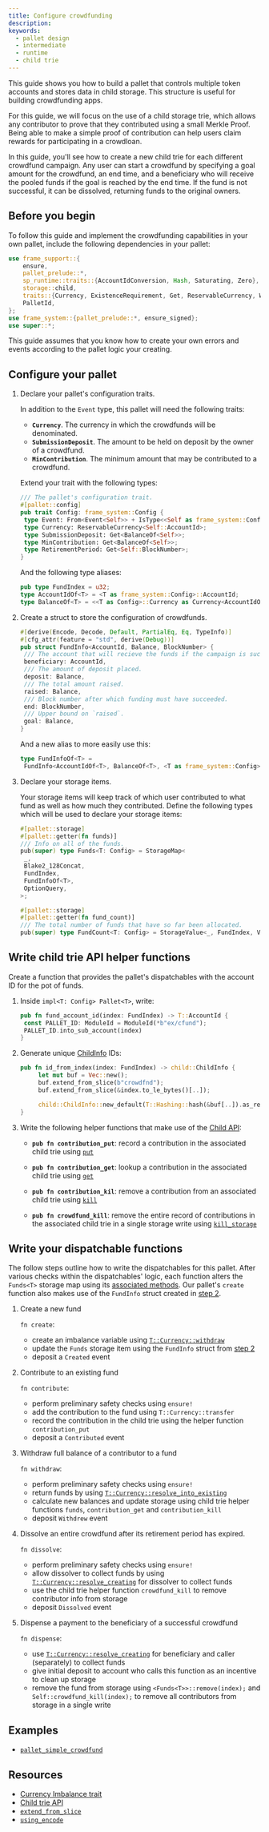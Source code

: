 ```yaml
---
title: Configure crowdfunding
description:
keywords:
  - pallet design
  - intermediate
  - runtime
  - child trie
---
```


This guide shows you how to build a pallet that controls multiple token accounts and stores data in child storage. This structure is useful for building crowdfunding apps.

For this guide, we will focus on the use of a child storage trie, which allows any contributor to prove that they contributed using a small Merkle Proof.
Being able to make a simple proof of contribution can help users claim rewards for participating in a crowdloan.

In this guide, you'll see how to create a new child trie for each different crowdfund campaign.
Any user can start a crowdfund by specifying a goal amount for the crowdfund, an end time, and a beneficiary who will receive the pooled funds if the goal is reached by the end time.
If the fund is not successful, it can be dissolved, returning funds to the original owners.

## Before you begin

To follow this guide and implement the crowdfunding capabilities in your own pallet, include the following dependencies in your pallet:

```rust
use frame_support::{
	ensure,
	pallet_prelude::*,
	sp_runtime::traits::{AccountIdConversion, Hash, Saturating, Zero},
	storage::child,
	traits::{Currency, ExistenceRequirement, Get, ReservableCurrency, WithdrawReasons},
	PalletId,
};
use frame_system::{pallet_prelude::*, ensure_signed};
use super::*;
```

This guide assumes that you know how to create your own errors and events according to the pallet logic your creating.

## Configure your pallet

1. Declare your pallet's configuration traits.

   In addition to the `Event` type, this pallet will need the following traits:

   - **`Currency`**. The currency in which the crowdfunds will be denominated.
   - **`SubmissionDeposit`**. The amount to be held on deposit by the owner of a crowdfund.
   - **`MinContribution`**. The minimum amount that may be contributed to a crowdfund.

   Extend your trait with the following types:

   ```rust
   /// The pallet's configuration trait.
   #[pallet::config]
   pub trait Config: frame_system::Config {
   	type Event: From<Event<Self>> + IsType<<Self as frame_system::Config>::Event>;
   	type Currency: ReservableCurrency<Self::AccountId>;
   	type SubmissionDeposit: Get<BalanceOf<Self>>;
   	type MinContribution: Get<BalanceOf<Self>>;
   	type RetirementPeriod: Get<Self::BlockNumber>;
   }
   ```

   And the following type aliases:

   ```rust
   pub type FundIndex = u32;
   type AccountIdOf<T> = <T as frame_system::Config>::AccountId;
   type BalanceOf<T> = <<T as Config>::Currency as Currency<AccountIdOf<T>>>::Balance;
   ```

1. Create a struct to store the configuration of crowdfunds.

   ```rust
   #[derive(Encode, Decode, Default, PartialEq, Eq, TypeInfo)]
   #[cfg_attr(feature = "std", derive(Debug))]
   pub struct FundInfo<AccountId, Balance, BlockNumber> {
   	/// The account that will recieve the funds if the campaign is successful.
   	beneficiary: AccountId,
   	/// The amount of deposit placed.
   	deposit: Balance,
   	/// The total amount raised.
   	raised: Balance,
   	/// Block number after which funding must have succeeded.
   	end: BlockNumber,
   	/// Upper bound on `raised`.
   	goal: Balance,
   }
   ```

   And a new alias to more easily use this:

   ```rust
   type FundInfoOf<T> =
   	FundInfo<AccountIdOf<T>, BalanceOf<T>, <T as frame_system::Config>::BlockNumber>;
   ```

1. Declare your storage items.

   Your storage items will keep track of which user contributed to what fund as well as how much they contributed. Define the following types which will be used to declare your storage items:

   ```rust
   #[pallet::storage]
   #[pallet::getter(fn funds)]
   /// Info on all of the funds.
   pub(super) type Funds<T: Config> = StorageMap<
   	_,
   	Blake2_128Concat,
   	FundIndex,
   	FundInfoOf<T>,
   	OptionQuery,
   >;

   #[pallet::storage]
   #[pallet::getter(fn fund_count)]
   /// The total number of funds that have so far been allocated.
   pub(super) type FundCount<T: Config> = StorageValue<_, FundIndex, ValueQuery>;
   ```

## Write child trie API helper functions

Create a function that provides the pallet's dispatchables with the account ID for the pot of funds.

1. Inside `impl<T: Config> Pallet<T>`, write:

   ```rust
   pub fn fund_account_id(index: FundIndex) -> T::AccountId {
   	const PALLET_ID: ModuleId = ModuleId(*b"ex/cfund");
   	PALLET_ID.into_sub_account(index)
   }
   ```

1. Generate unique [ChildInfo][childinfo-rustdocs] IDs:

   ```rust
   pub fn id_from_index(index: FundIndex) -> child::ChildInfo {
   		let mut buf = Vec::new();
   		buf.extend_from_slice(b"crowdfnd");
   		buf.extend_from_slice(&index.to_le_bytes()[..]);

   		child::ChildInfo::new_default(T::Hashing::hash(&buf[..]).as_ref())
   }
   ```

1. Write the following helper functions that make use of the [Child API][child-api-rustdocs]:

   - **`pub fn contribution_put`**: record a contribution in the associated child trie using [`put`][child-api-put-rustdocs]

   - **`pub fn contribution_get`**: lookup a contribution in the associated child trie using [`get`][child-api-get-rustdocs]

   - **`pub fn contribution_kil`**: remove a contribution from an associated child trie using [`kill`][child-api-kill-rustdocs]

   - **`pub fn crowdfund_kill`**: remove the entire record of contributions in the associated child trie in a single storage write using [`kill_storage`][child-api-killstorage-rustdocs]

## Write your dispatchable functions

The follow steps outline how to write the dispatchables for this pallet. After various checks within the dispatchables' logic, each function alters the `Funds<T>` storage map using
its [associated methods][storage-map-rustdocs]. Our pallet's `create` function also makes use of the `FundInfo` struct created in [step 2](#2-create-a-custom-metadata-struct).

1. Create a new fund

   `fn create`:

   - create an imbalance variable using [`T::Currency::withdraw`][imb-var-rustdocs]
   - update the `Funds` storage item using the `FundInfo` struct from [step 2](#2-create-a-custom-metadata-struct)
   - deposit a `Created` event

1. Contribute to an existing fund

   `fn contribute`:

   - perform preliminary safety checks using `ensure!`
   - add the contribution to the fund using `T::Currency::transfer`
   - record the contribution in the child trie using the helper function `contribution_put`
   - deposit a `Contributed` event

1. Withdraw full balance of a contributor to a fund

   `fn withdraw`:

   - perform preliminary safety checks using `ensure!`
   - return funds by using [`T::Currency::resolve_into_existing`][resolve-into-existing-rustdocs]
   - calculate new balances and update storage using child trie helper functions `funds`, `contribution_get` and `contribution_kill`
   - deposit `Withdrew` event

1. Dissolve an entire crowdfund after its retirement period has expired.

   `fn dissolve`:

   - perform preliminary safety checks using `ensure!`
   - allow dissolver to collect funds by using [`T::Currency::resolve_creating`][resolve-creating-rustdocs] for dissolver to collect funds
   - use the child trie helper function `crowdfund_kill` to remove contributor info from storage
   - deposit `Dissolved` event

1. Dispense a payment to the beneficiary of a successful crowdfund

   `fn dispense`:

   - use [`T::Currency::resolve_creating`][resolve-creating-rustdocs] for beneficiary and caller (separately) to collect funds
   - give initial deposit to account who calls this function as an incentive to clean up storage
   - remove the fund from storage using `<Funds<T>>::remove(index);` and `Self::crowdfund_kill(index);` to remove all contributors from storage in a single write

## Examples

- [`pallet_simple_crowdfund`](https://github.com/substrate-developer-hub/substrate-how-to-guides/blob/main/example-code/template-node/pallets/simple-crowdfund/src/lib.rs#L1)

## Resources

- [Currency Imbalance trait](/rustdocs/latest/frame_support/traits/trait.Imbalance.html)
- [Child trie API][child-api-rustdocs]
- [`extend_from_slice`](/rustdocs/latest/frame_support/dispatch/struct.Vec.html#method.extend_from_slice)
- [`using_encode`](/rustdocs/latest/frame_support/pallet_prelude/trait.Encode.html#method.using_encoded)

[storage-value-struct-htg]: /storage-value-struct
[storage-map-rustdocs]: /rustdocs/latest/frame_support/pallet_prelude/struct.StorageMap.html
[imb-var-rustdocs]: /rustdocs/latest/frame_support/traits/trait.Currency.html#tymethod.withdraw
[resolve-into-existing-rustdocs]: /rustdocs/latest/frame_support/traits/trait.Currency.html#method.resolve_into_existing
[resolve-creating-rustdocs]: /rustdocs/latest/frame_support/traits/tokens/currency/trait.Currency.html#method.resolve_creating
[childinfo-rustdocs]: /rustdocs/latest/frame_support/storage/child/enum.ChildInfo.html
[child-api-rustdocs]: /rustdocs/latest/frame_support/storage/child/index.html#functions
[child-api-put-rustdocs]: /rustdocs/latest/frame_support/storage/child/fn.put.html
[child-api-get-rustdocs]: /rustdocs/latest/frame_support/storage/child/fn.get_or_default.html
[child-api-kill-rustdocs]: /rustdocs/latest/frame_support/storage/child/fn.kill.html
[child-api-killstorage-rustdocs]: /rustdocs/latest/frame_support/storage/child/fn.kill_storage.html
